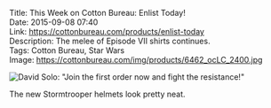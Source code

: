 Title: This Week on Cotton Bureau: Enlist Today!  
Date: 2015-09-08 07:40  
Link: https://cottonbureau.com/products/enlist-today  
Description: The melee of Episode VII shirts continues.  
Tags: Cotton Bureau, Star Wars   
Image: https://cottonbureau.com/img/products/6462_ocLC_2400.jpg  

![David Solo: "Join the first order now and fight the resistance!"][1]

The new Stormtrooper helmets look pretty neat.

[1]: https://cottonbureau.com/img/products/6462_ocLC_2400.jpg "'Enlist Today!' on Cotton Bureau"